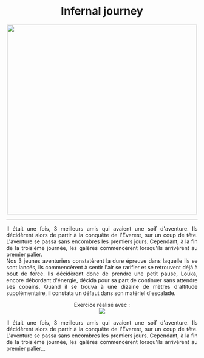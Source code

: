 <h1 align ="center">Infernal journey</h1>
<p align ="center">
<img src="https://th.bing.com/th/id/R.4b7f5cddd2e1357dcd7b66fb51a2d1bf?rik=8u0xTzer%2bHSt7w&riu=http%3a%2f%2fwww.whenwasthe.com%2fwp-content%2fuploads%2f2015%2f07%2feverest1.jpg&ehk=RmMjZJT8jvyvDiS8IkanWAzcuf%2fSlNGI06KziP5vndc%3d&risl=&pid=ImgRaw&r=0" width=500px>
</p>

----------------------------------------------------------------------------
<p align="justify">
Il était une fois, 3 meilleurs amis qui avaient une soif d'aventure. Ils décidèrent alors de partir à la conquête de l'Everest, sur un coup de tête. L'aventure se passa sans encombres les premiers jours. Cependant, à la fin de la troisième journée, les galères commencèrent lorsqu'ils arrivèrent au premier palier.<br>Nos 3 jeunes aventuriers constatèrent la dure épreuve dans laquelle ils se sont lancés, ils commencèrent à sentir l'air se rarifier et se retrouvent déjà à bout de force. Ils décidèrent donc de prendre une petit pause, Louka, encore débordant d'énergie, décida pour sa part de continuer sans attendre ses copains. Quand il se trouva à une dizaine de mètres d'altitude supplémentaire, il constata un défaut dans son matériel d'escalade.</p>

<p align="center">
Exercice réalisé avec :<br>
<img src="https://img.shields.io/badge/Git-white?&logo=git&style=for-the-badge%22%3E
<img src="https://img.shields.io/badge/Github-283747?&logo=github&style=for-the-badge%22%3E
</p><p align="justify">
Il était une fois, 3 meilleurs amis qui avaient une soif d'aventure. Ils décidèrent alors de partir à la conquête de l'Everest, sur un coup de tête. L'aventure se passa sans encombres les premiers jours. Cependant, à la fin de la troisième journée, les galères commencèrent lorsqu'ils arrivèrent au premier palier...
